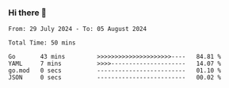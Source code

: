 ### Hi there 👋

<!--
**zhumeme/zhumeme** is a ✨ _special_ ✨ repository because its `README.md` (this file) appears on your GitHub profile.

Here are some ideas to get you started:

- 🔭 I’m currently working on ...
- 🌱 I’m currently learning ...
- 👯 I’m looking to collaborate on ...
- 🤔 I’m looking for help with ...
- 💬 Ask me about ...
- 📫 How to reach me: ...
- 😄 Pronouns: ...
- ⚡ Fun fact: ...
-->

<!--START_SECTION:waka-->

```all_time
From: 29 July 2024 - To: 05 August 2024

Total Time: 50 mins

Go       43 mins         >>>>>>>>>>>>>>>>>>>>>----   84.81 %
YAML     7 mins          >>>>---------------------   14.07 %
go.mod   0 secs          -------------------------   01.10 %
JSON     0 secs          -------------------------   00.02 %
```

<!--END_SECTION:waka-->
